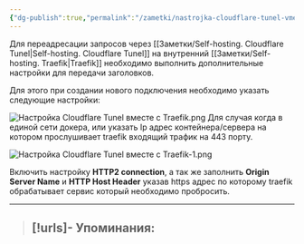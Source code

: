 ```yaml
---
{"dg-publish":true,"permalink":"/zametki/nastrojka-cloudflare-tunel-vmeste-s-traefik/","created":"2024-08-18 01:15","updated":"2024-09-03T16:37:23+03:00"}
---
```


Для переадресации запросов через [[Заметки/Self-hosting. Cloudflare Tunel\|Self-hosting. Cloudflare Tunel]]  на внутренний [[Заметки/Self-hosting. Traefik\|Traefik]] необходимо выполнить дополнительные настройки для передачи заголовков. 

Для этого при создании нового подключения необходимо указать следующие настройки:

![Настройка Cloudflare Tunel вместе с Traefik.png](/img/user/%D0%98%D1%81%D1%85%D0%BE%D0%B4%D0%BD%D0%B8%D0%BA%D0%B8/%D0%9D%D0%B0%D1%81%D1%82%D1%80%D0%BE%D0%B9%D0%BA%D0%B0%20Cloudflare%20Tunel%20%D0%B2%D0%BC%D0%B5%D1%81%D1%82%D0%B5%20%D1%81%20Traefik.png)
Для случая когда в единой сети докера, или указать Ip адрес контейнера/сервера на котором прослушивает traefik входящий трафик на 443 порту.

![Настройка Cloudflare Tunel вместе с Traefik-1.png](/img/user/%D0%98%D1%81%D1%85%D0%BE%D0%B4%D0%BD%D0%B8%D0%BA%D0%B8/%D0%9D%D0%B0%D1%81%D1%82%D1%80%D0%BE%D0%B9%D0%BA%D0%B0%20Cloudflare%20Tunel%20%D0%B2%D0%BC%D0%B5%D1%81%D1%82%D0%B5%20%D1%81%20Traefik-1.png)

Включить настройку **HTTP2 connection**, а так же заполнить **Origin Server Name** и **HTTP Host Header** указав https адрес по которому traefik обрабатывает сервис который необходимо пробросить.

---
> [!urls]- Упоминания:
> - 